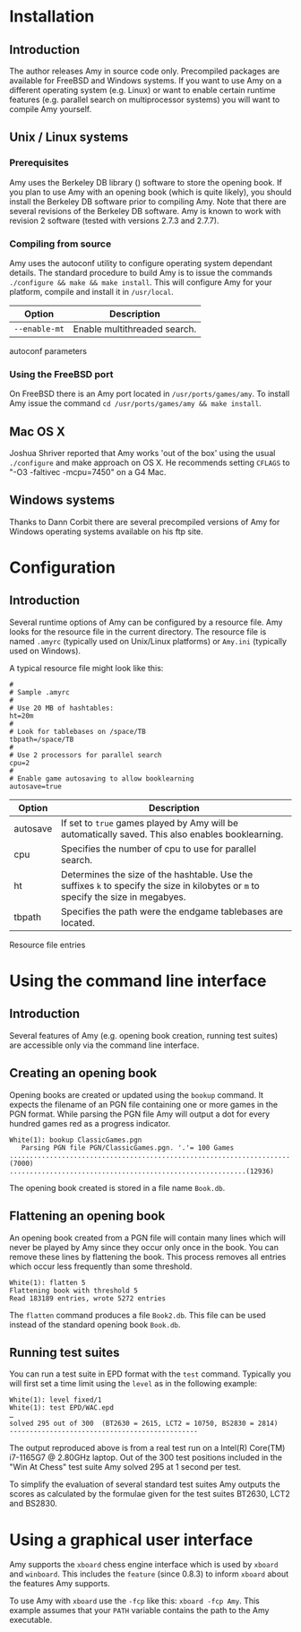 # Installation

## Introduction

The author releases Amy in source code only. Precompiled packages are
available for FreeBSD and Windows systems. If you want to use Amy on a
different operating system (e.g. Linux) or want to enable certain
runtime features (e.g. parallel search on multiprocessor systems) you
will want to compile Amy yourself.

## Unix / Linux systems

### Prerequisites

Amy uses the Berkeley DB library ([](http://www.sleepycat.com)) software
to store the opening book. If you plan to use Amy with an opening book
(which is quite likely), you should install the Berkeley DB software
prior to compiling Amy. Note that there are several revisions of the
Berkeley DB software. Amy is known to work with revision 2 software
(tested with versions 2.7.3 and 2.7.7).

### Compiling from source

Amy uses the autoconf utility to configure operating system dependant
details. The standard procedure to build Amy is to issue the commands
`./configure && make && make install`. This will configure Amy for your
platform, compile and install it in `/usr/local`.

| Option | Description |
|----|----|
| `--enable-mt` | Enable multithreaded search. |

autoconf parameters

### Using the FreeBSD port

On FreeBSD there is an Amy port located in `/usr/ports/games/amy`. To
install Amy issue the command `cd /usr/ports/games/amy && make install`.

## Mac OS X

Joshua Shriver reported that Amy works 'out of the box' using the usual
`./configure` and make approach on OS X. He recommends setting `CFLAGS`
to "-O3 -faltivec -mcpu=7450" on a G4 Mac.

## Windows systems

Thanks to Dann Corbit there are several precompiled versions of Amy for
Windows operating systems available on his ftp site.

# Configuration

## Introduction

Several runtime options of Amy can be configured by a resource file. Amy
looks for the resource file in the current directory. The resource file
is named `.amyrc` (typically used on Unix/Linux platforms) or `Amy.ini`
(typically used on Windows).

A typical resource file might look like this:

    #
    # Sample .amyrc
    #
    # Use 20 MB of hashtables:
    ht=20m
    #
    # Look for tablebases on /space/TB
    tbpath=/space/TB
    #
    # Use 2 processors for parallel search
    cpu=2
    #
    # Enable game autosaving to allow booklearning
    autosave=true

| Option | Description |
|----|----|
| autosave | If set to `true` games played by Amy will be automatically saved. This also enables booklearning. |
| cpu | Specifies the number of cpu to use for parallel search. |
| ht | Determines the size of the hashtable. Use the suffixes `k` to specify the size in kilobytes or `m` to specify the size in megabyes. |
| tbpath | Specifies the path were the endgame tablebases are located. |

Resource file entries

# Using the command line interface

## Introduction

Several features of Amy (e.g. opening book creation, running test
suites) are accessible only via the command line interface.

## Creating an opening book

Opening books are created or updated using the `bookup` command. It
expects the filename of an PGN file containing one or more games in the
PGN format. While parsing the PGN file Amy will output a dot for every
hundred games red as a progress indicator.

    White(1): bookup ClassicGames.pgn
       Parsing PGN file PGN/ClassicGames.pgn. '.'= 100 Games
    ......................................................................(7000)
    ...........................................................(12936)

The opening book created is stored in a file name `Book.db`.

## Flattening an opening book

An opening book created from a PGN file will contain many lines which
will never be played by Amy since they occur only once in the book. You
can remove these lines by flattening the book. This process removes all
entries which occur less frequently than some threshold.

    White(1): flatten 5
    Flattening book with threshold 5
    Read 183189 entries, wrote 5272 entries

The `flatten` command produces a file `Book2.db`. This file can be used
instead of the standard opening book `Book.db`.

## Running test suites

You can run a test suite in EPD format with the `test` command.
Typically you will first set a time limit using the `level` as in the
following example:

    White(1): level fixed/1
    White(1): test EPD/WAC.epd 
    …
    solved 295 out of 300  (BT2630 = 2615, LCT2 = 10750, BS2830 = 2814)
    -----------------------------------------------

The output reproduced above is from a real test run on a Intel(R)
Core(TM) i7-1165G7 @ 2.80GHz laptop. Out of the 300 test positions
included in the "Win At Chess" test suite Amy solved 295 at 1 second per
test.

To simplify the evaluation of several standard test suites Amy outputs
the scores as calculated by the formulae given for the test suites
BT2630, LCT2 and BS2830.

# Using a graphical user interface

Amy supports the `xboard` chess engine interface which is used by
`xboard` and `winboard`. This includes the `feature` (since 0.8.3) to
inform `xboard` about the features Amy supports.

To use Amy with `xboard` use the `-fcp` like this: `xboard -fcp Amy`.
This example assumes that your `PATH` variable contains the path to the
Amy executable.
